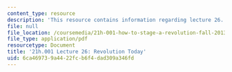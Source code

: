 ```yaml
---
content_type: resource
description: 'This resource contains information regarding lecture 26. '
file: null
file_location: /coursemedia/21h-001-how-to-stage-a-revolution-fall-2013/6ca469739a4422fcb6f4dad309a346fd_MIT21H_001F13_lec_26.pdf
file_type: application/pdf
resourcetype: Document
title: '21h.001 Lecture 26: Revolution Today'
uid: 6ca46973-9a44-22fc-b6f4-dad309a346fd
---
```

